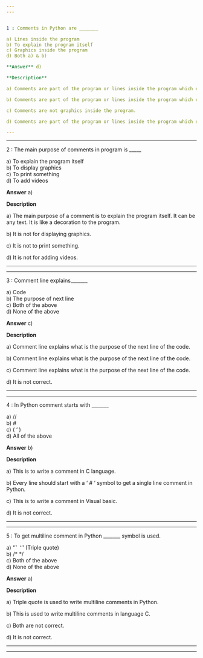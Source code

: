```yaml
---
---


1 : Comments in Python are _______  

a) Lines inside the program  
b) To explain the program itself  
c) Graphics inside the program  
d) Both a) & b)  

**Answer** d) 

**Description**  

a) Comments are part of the program or lines inside the program which explains the program itself, but not executed. We can write anything in comments which explains the program.  

b) Comments are part of the program or lines inside the program which explains the program itself, but not executed. We can write anything in comments which explains the program.

c) Comments are not graphics inside the program.  

d) Comments are part of the program or lines inside the program which explains the program itself,but not executed. We can write anything in comments which explains the program. It is intended for human readers rather than the computer to understand the purpose or functionality of certain parts of the code. Comments are essential for improving code readability, explaining complex logic, documenting assumptions,or providing context for future developers working on the codebase.

---
```

---


2 : The main purpose of comments in program is _____  

a) To explain the program itself  
b) To display graphics  
c) To print something  
d) To add videos   

**Answer** a) 

**Description**  

a) The main purpose of a comment is to explain the program itself. It can be any text. It is like a decoration to the program.

b) It is not for displaying graphics.

c) It is not to print something.

d) It is not for adding videos.  

---
---


3 : Comment line explains_______  

a) Code  
b) The purpose of next line  
c) Both of the above  
d) None of the above  

**Answer** c) 

**Description**  

a) Comment line explains what is the purpose of the next line of the code.

b) Comment line explains what is the purpose of the next line of the code.

c) Comment line explains what is the purpose of the next line of the code.

d) It is not correct.  

---
---


4 : In Python comment starts with _______  

a) //  
b) #  
c) ( ‘ )  
d) All of the above  

**Answer** b) 

**Description**  

a) This is to write a comment in C language.  

b) Every line should start with a ‘ #  ‘ symbol to get a single line comment in Python.

c) This is to write a comment in Visual basic.

d) It is not correct.

---
---


5 : To get multiline comment in Python _______ symbol is used.  

a) ‘’’  ‘’’ (Triple quote)  
b) /* */  
c) Both of the above  
d) None of the above  

**Answer** a) 

**Description**  

a) Triple quote is used to write multiline comments in Python.  

b) This is used to write multiline comments in language C.  

c) Both are not correct.  

d) It is not correct.  

---
---




